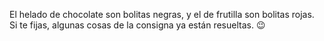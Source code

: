 El helado de chocolate son bolitas negras, y el de frutilla son bolitas rojas. Si te fijas, algunas cosas de la consigna ya están resueltas. :wink: